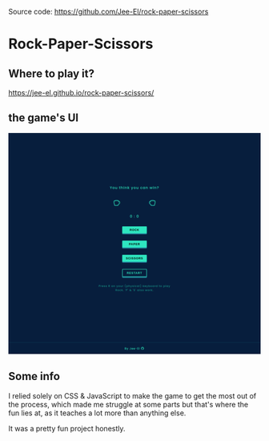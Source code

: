 Source code: https://github.com/Jee-El/rock-paper-scissors

# Rock-Paper-Scissors

## Where to play it?

https://jee-el.github.io/rock-paper-scissors/

## the game's UI

![gameUI](./gameUI.png)

## Some info

I relied solely on CSS & JavaScript to make the game to get the most out of the process, which made me struggle at some parts but that's where the fun lies at, as it teaches a lot more than anything else.

It was a pretty fun project honestly.
